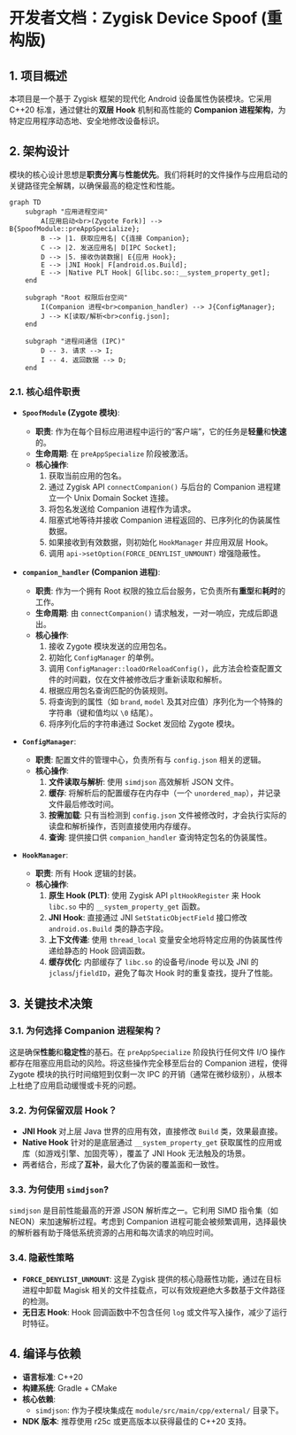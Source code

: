# 开发者文档：Zygisk Device Spoof (重构版)

## 1. 项目概述

本项目是一个基于 Zygisk 框架的现代化 Android 设备属性伪装模块。它采用 C++20 标准，通过健壮的**双层 Hook** 机制和高性能的 **Companion 进程架构**，为特定应用程序动态地、安全地修改设备标识。

## 2. 架构设计

模块的核心设计思想是**职责分离**与**性能优先**。我们将耗时的文件操作与应用启动的关键路径完全解耦，以确保最高的稳定性和性能。

```mermaid
graph TD
    subgraph "应用进程空间"
        A[应用启动<br>(Zygote Fork)] --> B{SpoofModule::preAppSpecialize};
        B --> |1. 获取应用名| C{连接 Companion};
        C --> |2. 发送应用名| D[IPC Socket];
        D --> |5. 接收伪装数据| E{应用 Hook};
        E --> |JNI Hook| F[android.os.Build];
        E --> |Native PLT Hook| G[libc.so::__system_property_get];
    end

    subgraph "Root 权限后台空间"
        I(Companion 进程<br>companion_handler) --> J{ConfigManager};
        J --> K[读取/解析<br>config.json];
    end

    subgraph "进程间通信 (IPC)"
        D -- 3. 请求 --> I;
        I -- 4. 返回数据 --> D;
    end
```

### 2.1. 核心组件职责

- **`SpoofModule` (Zygote 模块)**:
  - **职责**: 作为在每个目标应用进程中运行的“客户端”，它的任务是**轻量**和**快速**的。
  - **生命周期**: 在 `preAppSpecialize` 阶段被激活。
  - **核心操作**:
    1.  获取当前应用的包名。
    2.  通过 Zygisk API `connectCompanion()` 与后台的 Companion 进程建立一个 Unix Domain Socket 连接。
    3.  将包名发送给 Companion 进程作为请求。
    4.  阻塞式地等待并接收 Companion 进程返回的、已序列化的伪装属性数据。
    5.  如果接收到有效数据，则初始化 `HookManager` 并应用双层 Hook。
    6.  调用 `api->setOption(FORCE_DENYLIST_UNMOUNT)` 增强隐蔽性。

- **`companion_handler` (Companion 进程)**:
  - **职责**: 作为一个拥有 Root 权限的独立后台服务，它负责所有**重型**和**耗时**的工作。
  - **生命周期**: 由 `connectCompanion()` 请求触发，一对一响应，完成后即退出。
  - **核心操作**:
    1.  接收 Zygote 模块发送的应用包名。
    2.  初始化 `ConfigManager` 的单例。
    3.  调用 `ConfigManager::loadOrReloadConfig()`，此方法会检查配置文件的时间戳，仅在文件被修改后才重新读取和解析。
    4.  根据应用包名查询匹配的伪装规则。
    5.  将查询到的属性（如 `brand`, `model` 及其对应值）序列化为一个特殊的字符串（键和值均以 `\0` 结尾）。
    6.  将序列化后的字符串通过 Socket 发回给 Zygote 模块。

- **`ConfigManager`**:
  - **职责**: 配置文件的管理中心，负责所有与 `config.json` 相关的逻辑。
  - **核心操作**:
    1.  **文件读取与解析**: 使用 `simdjson` 高效解析 JSON 文件。
    2.  **缓存**: 将解析后的配置缓存在内存中（一个 `unordered_map`），并记录文件最后修改时间。
    3.  **按需加载**: 只有当检测到 `config.json` 文件被修改时，才会执行实际的读盘和解析操作，否则直接使用内存缓存。
    4.  **查询**: 提供接口供 `companion_handler` 查询特定包名的伪装属性。

- **`HookManager`**:
  - **职责**: 所有 Hook 逻辑的封装。
  - **核心操作**:
    1.  **原生 Hook (PLT)**: 使用 Zygisk API `pltHookRegister` 来 Hook `libc.so` 中的 `__system_property_get` 函数。
    2.  **JNI Hook**: 直接通过 JNI `SetStaticObjectField` 接口修改 `android.os.Build` 类的静态字段。
    3.  **上下文传递**: 使用 `thread_local` 变量安全地将特定应用的伪装属性传递给静态的 Hook 回调函数。
    4.  **缓存优化**: 内部缓存了 `libc.so` 的设备号/inode 号以及 JNI 的 `jclass`/`jfieldID`，避免了每次 Hook 时的重复查找，提升了性能。

## 3. 关键技术决策

### 3.1. 为何选择 Companion 进程架构？
这是确保**性能**和**稳定性**的基石。在 `preAppSpecialize` 阶段执行任何文件 I/O 操作都存在阻塞应用启动的风险。将这些操作完全移至后台的 Companion 进程，使得 Zygote 模块的执行时间缩短到仅剩一次 IPC 的开销（通常在微秒级别），从根本上杜绝了应用启动缓慢或卡死的问题。

### 3.2. 为何保留双层 Hook？
- **JNI Hook** 对上层 Java 世界的应用有效，直接修改 `Build` 类，效果最直接。
- **Native Hook** 针对的是底层通过 `__system_property_get` 获取属性的应用或库（如游戏引擎、加固壳等），覆盖了 JNI Hook 无法触及的场景。
- 两者结合，形成了**互补**，最大化了伪装的覆盖面和一致性。

### 3.3. 为何使用 `simdjson`?
`simdjson` 是目前性能最高的开源 JSON 解析库之一。它利用 SIMD 指令集（如 NEON）来加速解析过程。考虑到 Companion 进程可能会被频繁调用，选择最快的解析器有助于降低系统资源的占用和每次请求的响应时间。

### 3.4. 隐蔽性策略
- **`FORCE_DENYLIST_UNMOUNT`**: 这是 Zygisk 提供的核心隐蔽性功能，通过在目标进程中卸载 Magisk 相关的文件挂载点，可以有效规避绝大多数基于文件路径的检测。
- **无日志 Hook**: Hook 回调函数中不包含任何 `log` 或文件写入操作，减少了运行时特征。

## 4. 编译与依赖
- **语言标准**: C++20
- **构建系统**: Gradle + CMake
- **核心依赖**:
  - `simdjson`: 作为子模块集成在 `module/src/main/cpp/external/` 目录下。
- **NDK 版本**: 推荐使用 r25c 或更高版本以获得最佳的 C++20 支持。
